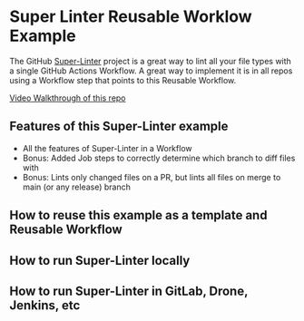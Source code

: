 # Super Linter Reusable Worklow Example

The GitHub [Super-Linter](https://github.com/marketplace/actions/super-linter) project is a great way to lint all your file types with a single GitHub Actions Workflow.
A great way to implement it is in all repos using a Workflow step that points to this Reusable Workflow.

[Video Walkthrough of this repo](https://youtu.be/aXZgQM8DqXg)

## Features of this Super-Linter example

- All the features of Super-Linter in a Workflow
- Bonus: Added Job steps to correctly determine which branch to diff files with
- Bonus: Lints only changed files on a PR, but lints all files on merge to main (or any release) branch

## How to reuse this example as a template and Reusable Workflow

## How to run Super-Linter locally

## How to run Super-Linter in GitLab, Drone, Jenkins, etc